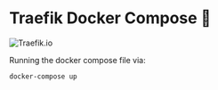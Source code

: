 # Traefik Docker Compose 🍥

![Traefik.io](https://doc.traefik.io/traefik/assets/img/traefik-architecture.png)


Running the docker compose file via:

```bash
docker-compose up
```